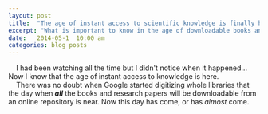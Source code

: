 ```yaml
---
layout: post
title:  "The age of instant access to scientific knowledge is finally here."
excerpt: "What is important to know in the age of downloadable books and what shall we do now, what our 'professions' will be and how to distinguish 'knowledge' from 'information' and 'noise'."
date:   2014-05-1  10:00 am
categories: blog posts
---
```


&nbsp;&nbsp;&nbsp;&nbsp;I had been watching all the time but I didn't notice when it happened... Now I know that the age of instant access to knowledge is here.<br>
&nbsp;&nbsp;&nbsp;&nbsp;There was no doubt when Google started digitizing whole libraries that the day when __*all*__ the books and research papers will be downloadable from an online repository is near. Now this day has come, or has *almost* come.

